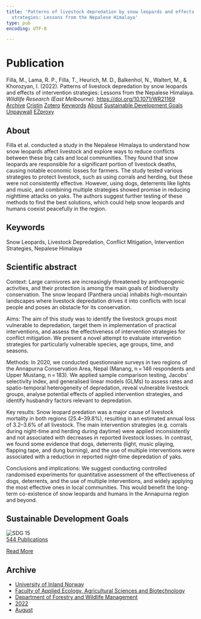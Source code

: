 ```yaml
---
title: 'Patterns of livestock depredation by snow leopards and effects of intervention
  strategies: Lessons from the Nepalese Himalaya'
type: pub
encoding: UTF-8

---
```

<h1>Publication</h1>
<article id="csl-bib-container-VWFJ2SEI" class="csl-bib-container">
  <div class="csl-bib-body"> <div class="csl-entry">Filla, M., Lama, R. P., Filla, T., Heurich, M. D., Balkenhol, N., Waltert, M., &#38; Khorozyan, I. (2022). Patterns of livestock depredation by snow leopards and effects of intervention strategies: Lessons from the Nepalese Himalaya. <i>Wildlife Research (East Melbourne)</i>. <a href="https://doi.org/10.1071/WR21169">https://doi.org/10.1071/WR21169</a></div> </div>
  <div class="csl-bib-buttons">
    <a href="#taxonomy-article-VWFJ2SEI" alt="archive" class="csl-bib-button">Archive</a>
    <a href="https://app.cristin.no/results/show.jsf?id=2046669" alt="Cristin" class="csl-bib-button">Cristin</a>
    <a href="http://zotero.org/groups/5881554/items/VWFJ2SEI" alt="Zotero" class="csl-bib-button">Zotero</a>
    <a href="#keywords-article-VWFJ2SEI" alt="keywords" class="csl-bib-button">Keywords</a>
    <a href="#about-article-VWFJ2SEI" alt="about_pub" class="csl-bib-button">About</a>
    <a href="#sdg-article-VWFJ2SEI" alt="sdg" class="csl-bib-button">Sustainable Development Goals</a>
    <a href="https://www.publish.csiro.au/wr/pdf/WR21169" alt="Unpaywall" class="csl-bib-button">Unpaywall</a>
    <a href="https://www.publish.csiro.au/wr/pdf/WR21169" alt="EZproxy" class="csl-bib-button">EZproxy</a>
  </div>
  <div id="csl-bib-meta-container-VWFJ2SEI"></div>
</article>
<div id="csl-bib-meta-VWFJ2SEI" class="csl-bib-meta">
  <article id="about-article-VWFJ2SEI" class="about_pub-article">
    <h1>About</h1>
    Filla et al. conducted a study in the Nepalese Himalaya to understand how snow leopards affect livestock and explore ways to reduce conflicts between these big cats and local communities. They found that snow leopards are responsible for a significant portion of livestock deaths, causing notable economic losses for farmers. The study tested various strategies to protect livestock, such as using corrals and herding, but these were not consistently effective. However, using dogs, deterrents like lights and music, and combining multiple strategies showed promise in reducing nighttime attacks on yaks. The authors suggest further testing of these methods to find the best solutions, which could help snow leopards and humans coexist peacefully in the region.
  </article>
  <article id="keywords-article-VWFJ2SEI" class="keywords-article">
    <h1>Keywords</h1>
    Snow Leopards, Livestock Depredation, Conflict Mitigation, Intervention Strategies, Nepalese Himalaya
  </article>
  <article id="abstract-article-VWFJ2SEI" class="abstract-article">
    <h1>Scientific abstract</h1>
    Context: 
Large carnivores are increasingly threatened by anthropogenic activities, and their protection is among the main goals of biodiversity conservation. The snow leopard (Panthera uncia) inhabits high-mountain landscapes where livestock depredation drives it into conflicts with local people and poses an obstacle for its conservation. 
 
Aims: 
The aim of this study was to identify the livestock groups most vulnerable to depredation, target them in implementation of practical interventions, and assess the effectiveness of intervention strategies for conflict mitigation. We present a novel attempt to evaluate intervention strategies for particularly vulnerable species, age groups, time, and seasons. 
 
Methods: 
In 2020, we conducted questionnaire surveys in two regions of the Annapurna Conservation Area, Nepal (Manang, n = 146 respondents and Upper Mustang, n = 183). We applied sample comparison testing, Jacobs’ selectivity index, and generalised linear models (GLMs) to assess rates and spatio-temporal heterogeneity of depredation, reveal vulnerable livestock groups, analyse potential effects of applied intervention strategies, and identify husbandry factors relevant to depredation. 
 
Key results: 
Snow leopard predation was a major cause of livestock mortality in both regions (25.4–39.8%), resulting in an estimated annual loss of 3.2–3.6% of all livestock. The main intervention strategies (e.g. corrals during night-time and herding during daytime) were applied inconsistently and not associated with decreases in reported livestock losses. In contrast, we found some evidence that dogs, deterrents (light, music playing, flapping tape, and dung burning), and the use of multiple interventions were associated with a reduction in reported night-time depredation of yaks. 
 
Conclusions and implications: 
We suggest conducting controlled randomised experiments for quantitative assessment of the effectiveness of dogs, deterrents, and the use of multiple interventions, and widely applying the most effective ones in local communities. This would benefit the long-term co-existence of snow leopards and humans in the Annapurna region and beyond.
  </article>
  <article id="sdg-article-VWFJ2SEI" class="sdg-article">
    <h1>Sustainable Development Goals</h1>
    <div class="sdg-container"><div id="sdg15" class="sdg">
        <img src="{{< params subfolder >}}images/sdg/sdg15_en.png" class="image" alt="SDG 15">
        <div class="sdg-overlay">
          <a href="{{< params subfolder >}}en/archive/?sdg=15#archive" class="sdg-publication-count"><span>544</span> Publications</a>
          <p><a href="https://sdgs.un.org/goals/goal15" class="sdg-read-more">Read More</a></p>
        </div>
      </div></div>
  </article>
  <article id="taxonomy-article-VWFJ2SEI" class="taxonomy-article">
    <h1>Archive</h1>
    <ul>
      <li><a href="{{< params subfolder >}}en/archive/?key=3DCRN523">University of Inland Norway</a></li>
      <li><a href="{{< params subfolder >}}en/archive/?key=T77LXH6D">Faculty of Applied Ecology, Agricultural Sciences and Biotechnology</a></li>
      <li><a href="{{< params subfolder >}}en/archive/?key=7TRARPE3">Department of Forestry and Wildlife Management</a></li>
      <li><a href="{{< params subfolder >}}en/archive/?key=H9K9UC39">2022</a></li>
      <li><a href="{{< params subfolder >}}en/archive/?key=V5T9MSBV">August</a></li>
    </ul>
  </article>
</div>
